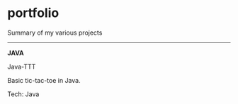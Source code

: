 # portfolio
Summary of my various projects

___
__JAVA__

Java-TTT

Basic tic-tac-toe in Java.

Tech: Java

